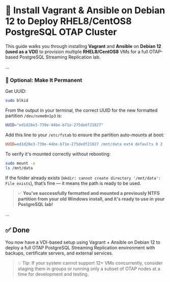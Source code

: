 # 🧰 Install Vagrant & Ansible on Debian 12 to Deploy RHEL8/CentOS8 PostgreSQL OTAP Cluster

This guide walks you through installing **Vagrant** and **Ansible** on **Debian 12 (used as a VDI)** to provision multiple **RHEL8/CentOS8** VMs for a full OTAP-based PostgreSQL Streaming Replication lab.

...

### 📌 Optional: Make It Permanent

Get UUID:

```bash
sudo blkid
```

From the output in your terminal, the correct UUID for the new formatted partition `/dev/nvme0n1p3` is:

```bash
UUID="ed1d28e3-739e-44be-b71e-275dedf21827"
```

Add this line to your `/etc/fstab` to ensure the partition auto-mounts at boot:

```ini
UUID=ed1d28e3-739e-44be-b71e-275dedf21827 /mnt/data ext4 defaults 0 2
```

To verify it's mounted correctly without rebooting:

```bash
sudo mount -a
ls /mnt/data
```

If the folder already exists (`mkdir: cannot create directory '/mnt/data': File exists`), that’s fine — it means the path is ready to be used.

> ✅ **You’ve successfully formatted and mounted a previously NTFS partition from your old Windows install, and it's ready to use in your PostgreSQL lab!**

...

## ✅ Done

You now have a VDI-based setup using Vagrant + Ansible on Debian 12 to deploy a full OTAP PostgreSQL Streaming Replication environment with backups, certificate servers, and external services.

> 💡 Tip: If your system cannot support 12+ VMs concurrently, consider staging them in groups or running only a subset of OTAP nodes at a time for development and testing.
